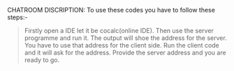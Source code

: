 CHATROOM DISCRIPTION:
To use these codes you have to follow these steps:-
>Firstly open a IDE let it be cocalc(online IDE).
>Then use the server programme and run it.
>The output will shoe the address for the server.
>You have to use that address for the client side.
>Run the client code and it will ask for the address.
>Provide the server address and you are ready to go.
